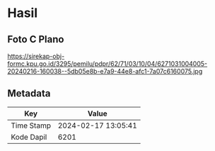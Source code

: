 # Hasil

## Foto C Plano

https://sirekap-obj-formc.kpu.go.id/3295/pemilu/pdpr/62/71/03/10/04/6271031004005-20240216-160038--5db05e8b-e7a9-44e8-afc1-7a07c6160075.jpg


## Metadata

| Key        | Value               |
| ---------- | ------------------- |
| Time Stamp | 2024-02-17 13:05:41 |
| Kode Dapil | 6201                |



